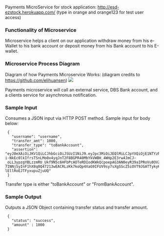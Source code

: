 Payments MicroService for stock application: http://esd-ezstock.herokuapp.com/ (type in orange and orange123 for test user access)

### Functionality of Microservice
Microservice helps a client on our application withdraw money from his e-Wallet to his bank account or deposit money from his Bank account to his E-wallet.

### Microservice Process Diagram
Diagram of how Payments Microservice Works: (diagram credits to https://github.com/elihuansen)
![](https://i.imgur.com/9jyXlDz.jpg?raw=true)

Payments microservice will call an external service, DBS Bank account, and a clients service for asynchronus notification.

### Sample Input
Consumes a JSON input via HTTP POST method. Sample input for body below:
 ``` 
  {
    "username": "username",
    "transfer_amt": 1000,
    "transfer_type": "toBankAccount",
    "assertion": "eyJ0eXAiOiJKV1QiLCJhbGciOiJSUzI1NiJ9.eyJpc3MiOiJEQlMiLCJpYXQiOjE1NTYzNzEyODAsImV4cCI6MTU1NjQ1NzY4MCwic3ViIjoiSnd0IFNpZ25lZCBUb2tlbiBmb3IgRGVtZSBBcHAgUGFydG5lciBUb2tlbiBmbG93IiwiUEFSVFlfVFlQRSI6MywiQ0xJRU5UX0lEIjoiY2xpZW50SWQzIiwiQ0xJRU5UX1RZUEUiOiJQYXJ0bmVyIiwiQUNDRVNTIjoiQ29tbXVuaXR5IiwiU0NPUEUiOiJSRUFEIiwiYXVkIjoiUGFydG5lcnMiLCJqdGkiOiJTdGFuZGVyZEpXVFRva2VuMSJ9.A7cDZFWCdm9OUpCJ6A-i-NkEc0lkIfrsTSnLMo0x4yqJnT2F8BGPR40MbYkVWBH_4WHp2E3rw4JmCJ-_oLL3ypzgYBLzzmRU_Ukf9N5c6HFbPcAOTeRDIodKWkQcpoepAG3AN0eyR39aIPRoVu8OVZvuI_DO-7INNjSyInF1hX8q0Q47213wEACRLzKk7koQp4XaG9IFUV9sy7sXgSScZ5iOVT9JGATTykyKIdxSZubBjzH2D3_gLyENmhS8eFCEPbZy3rDwYD1fqY3OfdcgGUuFmQOrIhCFgZ89qi9fG2jzZ8caQ5JBiTMSMgFEd73v8-lEllRoEJTFyxupuZjuUQ"
  }
 ```

Transfer type is either "toBankAccount" or "FromBankAccount".

### Sample Output

Outputs a JSON Object containing transfer status and transfer amount.

```
 {
   "status": "success",
   "amount" : 1000
 }
 ```
